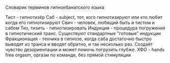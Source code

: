 Словарик терминов гипноебанатского языка

Тист - гипнотизёр
Саб - subject, тот, кого гипнотизируют или кто любит когда его гипнотизируют
Свич - человек, любящий быть и тистом и сабом
Тиз, тизить - гипнотизировать
Индукция - процедура погружения в гипнотический транс. Существуют стандартные "готовые" индукции
Фракционация - техника в гипнозе, когда саба достаточно быстро выводят из транса и вводят обратно, и так несколько раз. Создаёт чувство дезориентации и может помочь погрузить глубже.
ХФО - hands free orgasm, оргазм по команде, без прямой стимуляции
